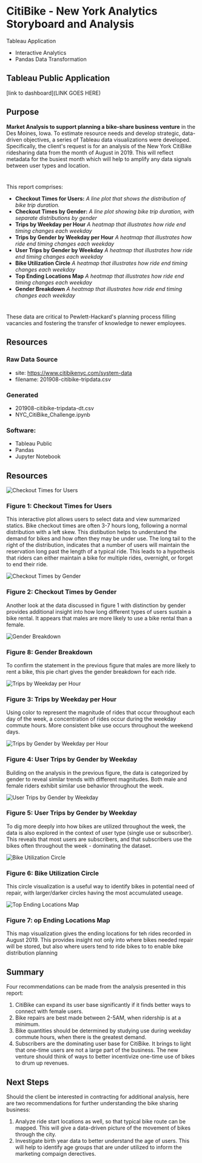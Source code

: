 # **CitiBike - New York Analytics Storyboard and Analysis**
Tableau Application
- Interactive Analytics
- Pandas Data Transformation

## Tableau Public Application
[link to dashboard](LINK GOES HERE)

## **Purpose** 
**Market Analysis to support planning a bike-share business venture** in the Des Moines, Iowa. To estimate resource needs and develop strategic, data-driven objectives, a series of Tableau data visualizations were developed. Specifically, the client's request is for an analysis of the New York CitiBike ridesharing data from the month of August in 2019. This will reflect metadata for the busiest month which will help to amplify any data signals between user types and location. 
#
This report comprises:
- **Checkout Times for Users:** *A line plot that shows the distribution of bike trip duration.*
- **Checkout Times by Gender:** *A line plot showing bike trip duration, with separate distributions by gender*
- **Trips by Weekday per Hour** *A heatmap that illustrates how ride end timing changes each weekday*
- **Trips by Gender by Weekday per Hour** *A heatmap that illustrates how ride end timing changes each weekday*
- **User Trips by Gender by Weekday** *A heatmap that illustrates how ride end timing changes each weekday*
- **Bike Utilization Circle** *A heatmap that illustrates how ride end timing changes each weekday*
- **Top Ending Locations Map** *A heatmap that illustrates how ride end timing changes each weekday*
- **Gender Breakdown** *A heatmap that illustrates how ride end timing changes each weekday*
#
These data are critical to Pewlett-Hackard's planning process filling vacancies and fostering the transfer of knowledge to newer employees. 

## Resources
### Raw Data Source
- site: https://www.citibikenyc.com/system-data
- filename: 201908-citibike-tripdata.csv 
### Generated
- 201908-citibike-tripdata-dt.csv
- NYC_CitiBike_Challenge.ipynb
### Software: 
- Tableau Public 
- Pandas
- Jupyter Notebook

## Resources
![Checkout Times for Users](https://github.com/zborglin/bikesharing/blob/main/resources/images/Checkout_Times_for_Users_lineplot.png)
### Figure 1: Checkout Times for Users
This interactive plot allows users to select data and view summarized statics. Bike checkout times are often 3-7 hours long, following a normal distribution with a left skew. This distibution helps to understand the demand for bikes and how often they may be under use. The long tail to the right of the distribution, indicates that a number of users will maintain the reservation long past the length of a typical ride. This leads to a hypothesis that riders can either maintain a bike for multiple rides, overnight, or forget to end their ride. 

![Checkout Times by Gender](https://github.com/zborglin/bikesharing/blob/main/resources/images/Checkout_Times_by_Gender_lineplot.png)
### Figure 2: Checkout Times by Gender
Another look at the data discussed in figure 1 with distinction by gender provides additional insight into how long different types of users sustain a bike rental. It appears that males are more likely to use a bike rental than a female.

![Gender Breakdown](https://github.com/zborglin/bikesharing/blob/main/resources/images/Gender_Breakdown.png)
### Figure 8: Gender Breakdown
To confirm the statement in the previous figure that males are more likely to rent a bike, this pie chart gives the gender breakdown for each ride.

![Trips by Weekday per Hour](https://github.com/zborglin/bikesharing/blob/main/resources/images/Trips_by_Weekday_per_Hour_Heatmap1.png)
### Figure 3: Trips by Weekday per Hour
Using color to represent the magnitude of rides that occur throughout each day of the week, a concentration of rides occur during the weekday commute hours. More consistent bike use occurs throughout the weekend days.

![Trips by Gender by Weekday per Hour](https://github.com/zborglin/bikesharing/blob/main/resources/images/Trips_by_Gender_Weekday_per_Hour_Heatmap2.png)
### Figure 4: User Trips by Gender by Weekday
Building on the analysis in the previous figure, the data is categorized by gender to reveal similar trends with different magnitudes. Both male and female riders exhibit similar use behavior throughout the week.

![User Trips by Gender by Weekday](https://github.com/zborglin/bikesharing/blob/main/resources/images/User_Trips_by_Gender_by_Weekday_Heatmap3.png)
### Figure 5: User Trips by Gender by Weekday
To dig more deeply into how bikes are utilized throughout the week, the data is also explored in the context of user type (single use or subscriber). This reveals that most users are subscribers, and that subscribers use the bikes often throughout the week - dominating the dataset.

![Bike Utilization Circle](https://github.com/zborglin/bikesharing/blob/main/resources/images/Bike_Utilization_Circle.png)
### Figure 6: Bike Utilization Circle
This circle visualization is a useful way to identify bikes in potential need of repair, with larger/darker circles having the most accumulated useage.

![Top Ending Locations Map](https://github.com/zborglin/bikesharing/blob/main/resources/images/Top_Ending_Locations_Map.png)
### Figure 7: op Ending Locations Map
This map visualization gives the ending locations for teh rides recorded in August 2019. This provides insight not only into where bikes needed repair will be stored, but also where users tend to ride bikes to to enable bike distribution planning

## Summary
Four recommendations can be made from the analysis presented in this report:
1. CitiBike can expand its user base significantly if it finds better ways to connect with female users.
2. Bike repairs are best made between 2-5AM, when ridership is at a minimum.
3. Bike quantities should be determined by studying use during weekday commute hours, when there is the greatest demand.
4. Subscribers are the dominating user base for CitiBike. It brings to light that one-time users are not a large part of the business. The new venture should think of ways to better incentivize one-time use of bikes to drum up revenues.

## Next Steps
Should the client be interested in contracting for additional analysis, here are two recommendations for further understanding the bike sharing business:
1. Analyze ride start locations as well, so that typical bike route can be mapped. This will give a data-driven picture of the movement of bikes through the city.
2. Investigate birth year data to better understand the age of users. This will help to identify age groups that are under utilized to inform the marketing compaign derectives.

